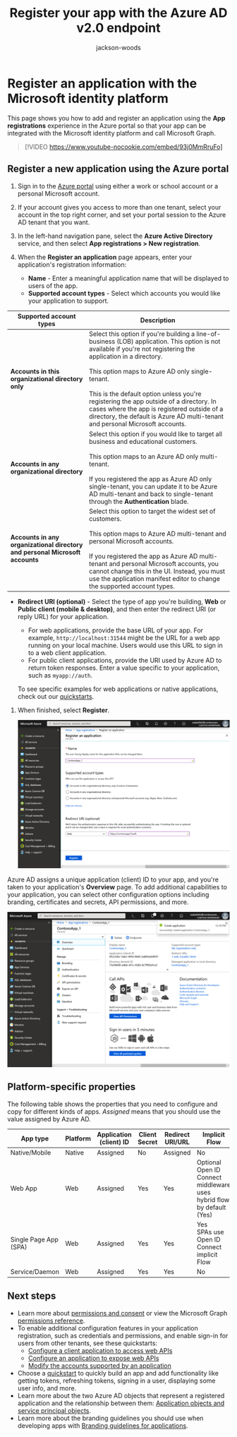 ﻿---
title: "Register your app with the Azure AD v2.0 endpoint"
description: "Your app must be registered with Azure AD. Registering your app establishes a unique application ID and other values that your app uses to authenticate with Azure AD and get tokens."
author: "jackson-woods"
localization_priority: Priority
ms.prod: "microsoft-identity-platform"
ms.custom: graphiamtop20
---

# Register an application with the Microsoft identity platform

This page shows you how to add and register an application using the **App registrations** experience in the Azure portal so that your app can be integrated with the Microsoft identity platform and call Microsoft Graph. 

> [!VIDEO https://www.youtube-nocookie.com/embed/93j0MmRruFo]

## Register a new application using the Azure portal

1. Sign in to the [Azure portal](https://portal.azure.com) using either a work or school account or a personal Microsoft account.
1. If your account gives you access to more than one tenant, select your account in the top right corner, and set your portal session to the Azure AD tenant that you want.
1. In the left-hand navigation pane, select the **Azure Active Directory** service, and then select **App registrations > New registration**.
1. When the **Register an application** page appears, enter your application's registration information:

   - **Name** - Enter a meaningful application name that will be displayed to users of the app.
   - **Supported account types** - Select which accounts you would like your application to support.

| Supported account types                                                      | Description                                                                                                                                                                                                                                                                                                                                                                                                                                               |
| ---------------------------------------------------------------------------- | --------------------------------------------------------------------------------------------------------------------------------------------------------------------------------------------------------------------------------------------------------------------------------------------------------------------------------------------------------------------------------------------------------------------------------------------------------- |
| **Accounts in this organizational directory only**                           | Select this option if you're building a line-of-business (LOB) application. This option is not available if you're not registering the application in a directory.<br><br>This option maps to Azure AD only single-tenant.<br><br>This is the default option unless you're registering the app outside of a directory. In cases where the app is registered outside of a directory, the default is Azure AD multi-tenant and personal Microsoft accounts. |
| **Accounts in any organizational directory**                                 | Select this option if you would like to target all business and educational customers.<br><br>This option maps to an Azure AD only multi-tenant.<br><br>If you registered the app as Azure AD only single-tenant, you can update it to be Azure AD multi-tenant and back to single-tenant through the **Authentication** blade.                                                                                                                           |
| **Accounts in any organizational directory and personal Microsoft accounts** | Select this option to target the widest set of customers.<br><br>This option maps to Azure AD multi-tenant and personal Microsoft accounts.<br><br>If you registered the app as Azure AD multi-tenant and personal Microsoft accounts, you cannot change this in the UI. Instead, you must use the application manifest editor to change the supported account types.                                                                                     |

   - **Redirect URI (optional)** - Select the type of app you're building, **Web** or **Public client (mobile & desktop)**, and then enter the redirect URI (or reply URL) for your application.
       - For web applications, provide the base URL of your app. For example, `http://localhost:31544` might be the URL for a web app running on your local machine. Users would use this URL to sign in to a web client application.
       - For public client applications, provide the URI used by Azure AD to return token responses. Enter a value specific to your application, such as `myapp://auth`.

     To see specific examples for web applications or native applications, check out our [quickstarts](/azure/active-directory/develop/#quickstarts).

1. When finished, select **Register**.

    [![Register a new application in the Azure portal](./images/auth-v2/new-app-registration-expanded.png)](./images/auth-v2/new-app-registration-expanded.png#lightbox)

Azure AD assigns a unique application (client) ID to your app, and you're taken to your application's **Overview** page. To add additional capabilities to your application, you can select other configuration options including branding, certificates and secrets, API permissions, and more.

[![Newly registered app's overview page](./images/auth-v2/new-app-overview-page-expanded.png)](./images/auth-v2/new-app-overview-page-expanded.png#lightbox)

## Platform-specific properties

The following table shows the properties that you need to configure and copy for different kinds of apps. _Assigned_ means that you should use the value assigned by Azure AD.

| App type              | Platform | Application (client) ID | Client Secret | Redirect URI/URL | Implicit Flow                                                              |
| --------------------- | -------- | ----------------------- | ------------- | ---------------- | -------------------------------------------------------------------------- |
| Native/Mobile         | Native   | Assigned                | No            | Assigned         | No                                                                         |
| Web App               | Web      | Assigned                | Yes           | Yes              | Optional <br/>Open ID Connect middleware uses hybrid flow by default (Yes) |
| Single Page App (SPA) | Web      | Assigned                | Yes           | Yes              | Yes <br/> SPAs use Open ID Connect implicit Flow                           |
| Service/Daemon        | Web      | Assigned                | Yes           | Yes              | No                                                                         |

## Next steps

- Learn more about [permissions and consent](/azure/active-directory/develop/v2-permissions-and-consent) or view the Microsoft Graph [permissions reference](permissions-reference.md).
- To enable additional configuration features in your application registration, such as credentials and permissions, and enable sign-in for users from other tenants, see these quickstarts:
  - [Configure a client application to access web APIs](/azure/active-directory/develop/quickstart-configure-app-access-web-apis)
  - [Configure an application to expose web APIs](/azure/active-directory/develop/quickstart-configure-app-expose-web-apis)
  - [Modify the accounts supported by an application](/azure/active-directory/develop/quickstart-modify-supported-accounts)
- Choose a [quickstart](/azure/active-directory/develop/#quickstarts) to quickly build an app and add functionality like getting tokens, refreshing tokens, signing in a user, displaying some user info, and more.
- Learn more about the two Azure AD objects that represent a registered application and the relationship between them: [Application objects and service principal objects](/azure/active-directory/develop/app-objects-and-service-principals).
- Learn more about the branding guidelines you should use when developing apps with [Branding guidelines for applications](/azure/active-directory/develop/howto-add-branding-in-azure-ad-apps).
